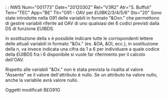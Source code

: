  :  : NWS Num="001773" Date="20120302" Rel="V3R2" Atr="S. Buffoli" Tem="TEC" App="B£" Tit="G91 - OAV per £UIBK2/3/4/5/6" Sts="20"
Sono state introdotte nella G91 delle variabili in formato "&Oxn." che permettono di gestire variabili riferite ad OAV di uno qualsiasi dei 6 codici previsti dalla DS di funzione £UIBDS.

In sostituzione della x è possibile indicare tutte le corrispondenti lettere delle attuali variabili in formato "&Ox." (es. &OA, &OI, ecc.), in sostituzione della n, va invece indicata una cifra da 1 a 6 per individuare a quale codice della £UIBDS fra i 6 disponibile si vuole far riferimento per il calcolo dell'OAV.

Rispetto alle variabili "&Ox." non è stata prevista la risalita al valore "Assente" se il valore dell'attributo è nullo. Se un attributo ha valore nullo, anche la variabile avrà valore nullo.

Oggetti modificati
B£G91G
